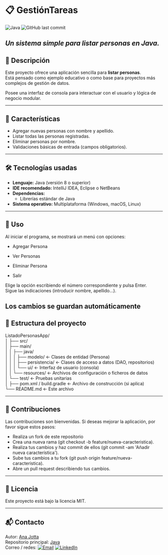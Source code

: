 # 📋 GestiónTareas
![Java](https://img.shields.io/badge/Java-ED8B00?style=for-the-badge&logo=java&logoColor=white)
![GitHub last commit](https://img.shields.io/github/last-commit/AnaJotta/ListadoPersonasApp)

_Un sistema simple para listar personas en Java._
---
## 📌 Descripción

Este proyecto ofrece una aplicación sencilla para **listar personas**.  
Está pensado como ejemplo educativo o como base para proyectos más complejos de gestión de datos.

Posee una interfaz de consola para interactuar con el usuario y lógica de negocio modular.

---

## 🚀 Características

- Agregar nuevas personas con nombre y apellido.  
- Listar todas las personas registradas.  
- Eliminar personas por nombre.  
- Validaciones básicas de entrada (campos obligatorios).

---

## 🛠 Tecnologías usadas

- **Lenguaje:** Java (versión 8 o superior)  
- **IDE recomendado:** IntelliJ IDEA, Eclipse o NetBeans  
- **Dependencias:**  
  - Librerías estándar de Java  
- **Sistema operativo:** Multiplataforma (Windows, macOS, Linux)

---

## 🎯 Uso

Al iniciar el programa, se mostrará un menú con opciones:

- Agregar Persona

- Ver Personas

- Eliminar Persona

- Salir

Elige la opción escribiendo el número correspondiente y pulsa Enter.<br>
Sigue las indicaciones (introducir nombre, apellido…).<br>

**Los cambios se guardan automáticamente**
---

## 📁 Estructura del proyecto

ListadoPersonasApp/<br>
│
├── src/<br>
│   ├── main/<br>
│   │   ├── java/<br>
│   │   │   ├── modelo/         ← Clases de entidad (Persona)<br>
│   │   │   ├── persistencia/   ← Clases de acceso a datos (DAO, repositorios)<br>
│   │   │   └── ui/             ← Interfaz de usuario (consola)<br>
│   │   └── resources/          ← Archivos de configuración o ficheros de datos<br>
│   └── test/                   ← Pruebas unitarias<br>
│
├── pom.xml / build.gradle       ← Archivo de construcción (si aplica)<br>
└── README.md                    ← Este archivo<br>


---


## 👏 Contribuciones

Las contribuciones son bienvenidas. Si deseas mejorar la aplicación, por favor sigue estos pasos:

- Realiza un fork de este repositorio
- Crea una nueva rama (git checkout -b feature/nueva-caracteristica).
- Realiza tus cambios y haz commit de ellos (git commit -am 'Añadir nueva característica').
- Sube tus cambios a tu fork (git push origin feature/nueva-caracteristica).
- Abre un pull request describiendo tus cambios.

---

## 📜 Licencia
Este proyecto está bajo la licencia MIT.

---

## 📬 Contacto
Autor: [Ana Jotta](https://github.com/AnaJotta)<br>
Repositorio principal: [Java](https://github.com/AnaJotta/Java)<br>
Correo / redes: [![Email](https://img.shields.io/badge/Email-Contact-red?style=flat-square&logo=gmail&logoColor=white)](mailto:anajessicamarinmorales@gmail.com)
[![LinkedIn](https://img.shields.io/badge/LinkedIn-Connect-blue?style=flat-square&logo=linkedin&logoColor=white)](https://www.linkedin.com/in/ana-j-marin-morales/)
